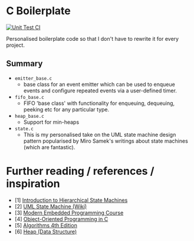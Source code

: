 # C Boilerplate

[![Unit Test CI](https://github.com/llwyd/boilerplate/actions/workflows/unit-tests.yml/badge.svg)](https://github.com/llwyd/boilerplate/actions/workflows/unit-tests.yml)

Personalised boilerplate code so that I don't have to rewrite it for every project.

## Summary

- `emitter_base.c`
    - base class for an event emitter which can be used to enqueue events and configure repeated events via a user-defined timer.
- `fifo_base.c`
    -  FIFO 'base class' with functionality for enqueuing, dequeuing, peeking etc for any particular type.
- `heap_base.c`
    -  Support for min-heaps
- `state.c`
    - This is my personalised take on the UML state machine design pattern popularised by Miro Samek's writings about state machines (which are fantastic).

# Further reading / references / inspiration
* [1] [Introduction to Hierarchical State Machines](https://barrgroup.com/embedded-systems/how-to/introduction-hierarchical-state-machines)
* [2] [UML State Machine (Wiki)](https://en.wikipedia.org/wiki/UML_state_machine)
* [3] [Modern Embedded Programming Course](https://github.com/QuantumLeaps/modern-embedded-programming-course)
* [4] [Object-Oriented Programming in C](https://www.state-machine.com/doc/AN_Simple_OOP_in_C.pdf)
* [5] [Algorithms 4th Edition](https://algs4.cs.princeton.edu/home/)
* [6] [Heap (Data Structure)](https://en.wikipedia.org/wiki/Heap_(data_structure))
